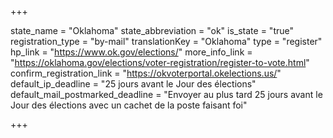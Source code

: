 +++

state_name = "Oklahoma"
state_abbreviation = "ok"
is_state = "true"
registration_type = "by-mail"
translationKey = "Oklahoma"
type = "register"
hp_link = "https://www.ok.gov/elections/"
more_info_link = "https://oklahoma.gov/elections/voter-registration/register-to-vote.html"
confirm_registration_link = "https://okvoterportal.okelections.us/"
default_ip_deadline = "25 jours avant le Jour des élections"
default_mail_postmarked_deadline = "Envoyer au plus tard 25 jours avant le Jour des élections avec un cachet de la poste faisant foi"

+++